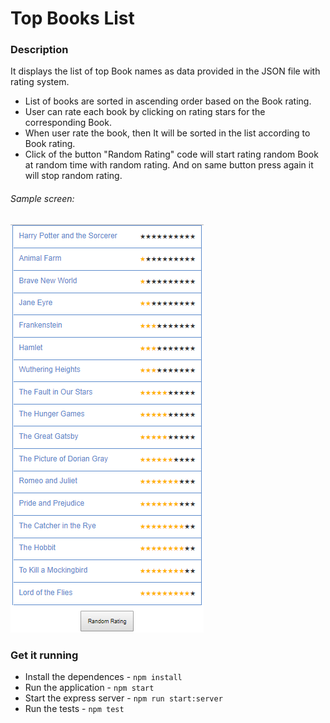 # Top Books List

### Description

It displays the list of top Book names as data provided in the JSON file with rating system.

- List of books are sorted in ascending order based on the Book rating.
- User can rate each book by clicking on rating stars for the corresponding Book.
- When user rate the book, then It will be sorted in the list according to Book rating.
- Click of the button "Random Rating" code will start rating random Book at random time with random rating. And    on same button press again it will stop random rating.


###### Sample screen:
![Phase 1](docs/ListOfBooks.PNG)


### Get it running

- Install the dependences -  ``` npm install ```
- Run the application - ``` npm start ```
- Start the express server - ``` npm run start:server ```
- Run the tests - ``` npm test ```

